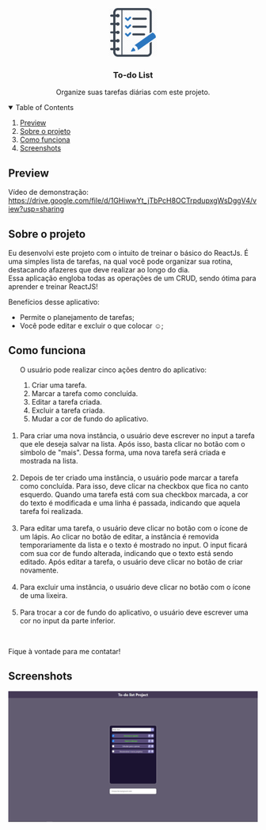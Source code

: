 <br />
<p align="center">
  <a href="https://github.com/EdsonUr/Password-Generator">
    <img src="assets/logo.png" alt="Logo" width="100" height="100">
  </a>

  <h3 align="center">To-do List</h3>

  <p align="center">
    Organize suas tarefas diárias com este projeto.
  </p>
</p>


<details open="open">
  <summary>Table of Contents</summary>
  <ol>
    <li>
      <a href="#preview">Preview</a>
    </li>
    <li>
      <a href="#sobre-o-projeto">Sobre o projeto</a>
    </li>
    <li>
      <a href="#como-funciona">Como funciona</a>
    </li>
    <li>
      <a href="#screenshots">Screenshots</a>
    </li>
  </ol>
</details>

## Preview
Vídeo de demonstração: <br>
https://drive.google.com/file/d/1GHiwwYt_jTbPcH8OCTrpdupxgWsDggV4/view?usp=sharing 

## Sobre o projeto
Eu desenvolvi este projeto com o intuito de treinar o básico do ReactJs. É uma simples lista de tarefas, na qual você pode organizar sua rotina, destacando afazeres que deve realizar ao longo do dia. <br>
Essa aplicação engloba todas as operações de um CRUD, sendo ótima para aprender e treinar ReactJS!

Benefícios desse aplicativo:
* Permite o planejamento de tarefas;
* Você pode editar e excluir o que colocar ☺️;

## Como funciona
<ol>
    O usuário pode realizar cinco ações dentro do aplicativo:
    <ol>
      <li>
        Criar uma tarefa.
      </li>
      <li>
        Marcar a tarefa como concluída.
      </li>
      <li>
        Editar a tarefa criada.
      </li>
      <li>
        Excluir a tarefa criada.
      </li>
      <li>
        Mudar a cor de fundo do aplicativo.
      </li>
    </ol>
  
  <br/>
  <li>
    Para criar uma nova instância, o usuário deve escrever no input a tarefa que ele deseja salvar na lista. Após isso, basta clicar no botão com o símbolo de "mais". Dessa forma, uma nova tarefa será criada e mostrada na lista.
  </li>
  <br/>
  <li>
    Depois de ter criado uma instância, o usuário pode marcar a tarefa como concluída. Para isso, deve clicar na checkbox que fica no canto esquerdo. Quando uma tarefa está com sua checkbox marcada, a cor do texto é modificada e uma linha é passada, indicando que aquela tarefa foi realizada.
  </li>
  <br/>
  <li>
    Para editar uma tarefa, o usuário deve clicar no botão com o ícone de um lápis. Ao clicar no botão de editar, a instância é removida temporariamente da lista e o texto é mostrado no input. O input ficará com sua cor de fundo alterada, indicando que o texto está sendo editado. Após editar a tarefa, o usuário deve clicar no botão de criar novamente.
  </li>
  <br/>
  <li>
    Para excluir uma instância, o usuário deve clicar no botão com o ícone de uma lixeira.
  </li>
  <br/>
  <li>
    Para trocar a cor de fundo do aplicativo, o usuário deve escrever uma cor no input da parte inferior. 
  </li>
</ol>
<br>

Fique à vontade para me contatar!

## Screenshots
 <a href="https://github.com/EdsonUr/Password-Generator">
    <img src="assets/ft1.png" alt="Logo">
 </a>